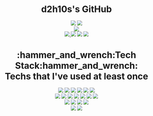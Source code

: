 <h1 align="center">
  d2h10s's GitHub
</h1>
<!--깃허브 상태 카드-->
<p align="center">
  <a href="https://github.com/anuraghazra/github-readme-stats"><img src="https://github-readme-stats.vercel.app/api?username=d2h10s&count_private=true&theme=radical&show_icons=true&line_height=28"></a>
<!--깃허브 사용 언어 랭킹 카드-->
  <a href="https://github.com/anuraghazra/github-readme-stats"><img src="https://github-readme-stats.vercel.app/api/top-langs/?username=d2h10s&langs_count=10&exclude_repo=codubot_sample&hide=tex,html,javascript,css,scss&theme=radical&layout=compact"></a><br>
<!--트로피 카드-->
  <a href="https://github.com/ryo-ma/github-profile-trophy"><img src="https://github-profile-trophy.vercel.app/?username=d2h10s&theme=dracula&margin-w=10&no-frame=true"><br>
<!--팔로워, 깃허브, 유튭, 백준 링크-->
  <img src="https://img.shields.io/github/followers/d2h10s?style=social">
  <a href="https://hits.seeyoufarm.com"><img src="https://hits.seeyoufarm.com/api/count/incr/badge.svg?url=https%3A%2F%2Fgithub.com%2Fd2h10s&count_bg=%23D93A7C&title_bg=%23141321&icon=&icon_color=%23FFFFFF&title=hits&edge_flat=false"></a>
  <a href="https://www.youtube.com/channel/UCrCuBAFLYp71GHzOWqGeUUQ/"><img src="http://img.shields.io/badge/-YouTube-FF0000?style=plastic&logo=YouTube"></a>
  <a href="https://www.acmicpc.net/user/d2h10s"><img src="http://img.shields.io/badge/-Baekjoon-0076C0?style=plastic"></a>
</p>

<h1 align="center">
  :hammer_and_wrench:Tech Stack:hammer_and_wrench:<br>
  Techs that I've used at least once
</h1>
<p align="center">
  <!--언어 스택-->
  <img src="http://img.shields.io/badge/-C-A8B9CC?style=flat-square&logo=c&logoColor=white">
  <img src="http://img.shields.io/badge/-C++-00599C?style=flat-square&logo=c%2B%2B&logoColor=white">
  <img src="http://img.shields.io/badge/-C%23-239120?style=flat-square&logo=c-sharp&logoColor=white">
  <img src="http://img.shields.io/badge/-Python-3776AB?style=flat-square&logo=python&logoColor=white">
  <img src="http://img.shields.io/badge/-MathWorks-0076A8?style=flat-square&logo=mathworks&logoColor=white">
  <img src="http://img.shields.io/badge/-Rust-000000?style=flat-square&logo=rust&logoColor=white">
  <br>
  <!--툴 스택-->
  <img src="http://img.shields.io/badge/-Windows-0078D6?style=flat-square&logo=windows&logoColor=white">
  <img src="http://img.shields.io/badge/-Ubuntu-E95420?style=flat-square&logo=ubuntu&logoColor=white">
  <img src="http://img.shields.io/badge/-ROS-22314E?style=flat-square&logo=ROS&logoColor=white">
  <img src="http://img.shields.io/badge/-Docker-2496ED?style=flat-square&logo=docker&logoColor=white">
  <img src="http://img.shields.io/badge/-MariaDB-003545?style=flat-square&logo=mariaDB&logoColor=white">
  <img src="http://img.shields.io/badge/-Tensorflow-FF6F00?style=flat-square&logo=tensorflow&logoColor=white">
  <img src="http://img.shields.io/badge/-PyTorch-EE4C2C?style=flat-square&logo=pytorch&logoColor=white">
  <br>
  <!--임베디드 스택-->
  <img src="http://img.shields.io/badge/-AVR-DD1111?style=flat-square">
  <img src="http://img.shields.io/badge/-Arduino-00979D?style=flat-square&logo=Arduino&logoColor=white">
  <img src="http://img.shields.io/badge/-Nucleo-111111?style=flat-square&logo=Nucleo&logoColor=white">
  <img src="http://img.shields.io/badge/-RaspberryPi-C51A4A?style=flat-square&logo=Raspberry-pi&logoColor=white">
  <br>
  <!--설계 스택-->
  <img src="http://img.shields.io/badge/-AutoDesk-0696D7?style=flat-square&logo=autodesk&logoColor=white">
  <img src="http://img.shields.io/badge/-Drone-212121?style=flat-square&logo=drone&logoColor=white">
</p>
